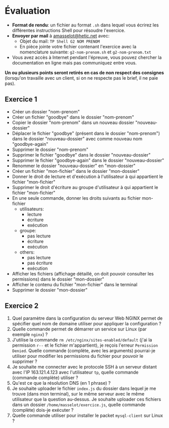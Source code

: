 # Évaluation

- **Format de rendu**: un fichier au format `.sh` dans lequel vous écrirez les différentes instructions Shell pour résoudre l'exercice.
- **Envoyer par mail** à amasselot@hetic.net avec:
  - Objet du mail: `TP Shell G2 NOM PRENOM`
  - En pièce jointe votre fichier contenant l'exercice avec la nomenclature suivante: `g2-nom-prenom.sh` et `g2-nom-prenom.txt`
- Vous avez accès à Internet pendant l'épreuve, vous pouvez chercher la documentation en ligne mais pas communiquez entre vous.

**Un ou plusieurs points seront retirés en cas de non respect des consignes** (lorsqu'on travaille avec un client, si on ne respecte pas le brief, il ne paie pas).

## Exercice 1

- Créer un dossier "nom-prenom"
- Créer un fichier "goodbye" dans le dossier "nom-prenom"
- Copier le dossier "nom-prenom" dans un nouveau dossier "nouveau-dossier"
- Déplacer le fichier "goodbye" (présent dans le dossier "nom-prenom") dans le dossier "nouveau-dossier" avec comme nouveau nom "goodbye-again"
- Supprimer le dossier "nom-prenom"
- Supprimer le fichier "goodbye" dans le dossier "nouveau-dossier"
- Supprimer le fichier "goodbye-again" dans le dossier "nouveau-dossier"
- Renommer le dossier "nouveau-dossier" en "mon-dossier"
- Créer un fichier "mon-fichier" dans le dossier "mon-dossier"
- Donner le droit de lecture et d'exécution à l'utilisateur à qui appartient le fichier "mon-fichier"
- Supprimer le droit d'écriture au groupe d'utilisateur à qui appartient le fichier "mon-fichier"
- En une seule commande, donner les droits suivants au fichier mon-fichier
  - utilisateurs:
    - lecture
    - écriture
    - exécution
  - groupe:
    - pas lecture
    - écriture
    - exécution
  - others:
    - pas lecture
    - pas écriture
    - exécution
- Afficher les fichiers (affichage détaillé, on doit pouvoir consulter les permissions) dans le dossier "mon-dossier"
- Afficher le contenu du fichier "mon-fichier" dans le terminal
- Supprimer le dossier "mon-dossier"

## Exercice 2

1. Quel paramètre dans la configuration du serveur Web NGINX permet de spécifier quel nom de domaine utiliser pour appliquer la configuration ?
2. Quelle commande permet de démarrer un service sur Linux (par exemple `nginx`) ?
3. J'utilise la commande `rm /etc/nginx/sites-enabled/default` (j'ai la permission `r--` et le fichier m'appartient), je reçois l'erreur `Permission Denied`. Quelle commande (complète, avec les arguments) pourrai-je utiliser pour modifier les permissions du fichier pour pouvoir le supprimer ?
4. Je souhaite me connecter avec le protocole SSH à un serveur distant avec l'IP 163.121.4.123 avec l'utilisateur `tp`, quelle commande (commande complète) utiliser ?
5. Qu'est ce que la résolution DNS (en 1 phrase) ?
6. Je souhaite uploader le fichier `index.js` du dossier dans lequel je me trouve (dans mon terminal), sur le même serveur avec le même utilisateur que la question au-dessus. Je souhaite uploader ces fichiers dans un dossier `/home/masselot/exercice.js`, quelle commande (complète) dois-je exécuter ?
7. Quelle commande utiliser pour installer le packet `mysql-client` sur Linux ?
